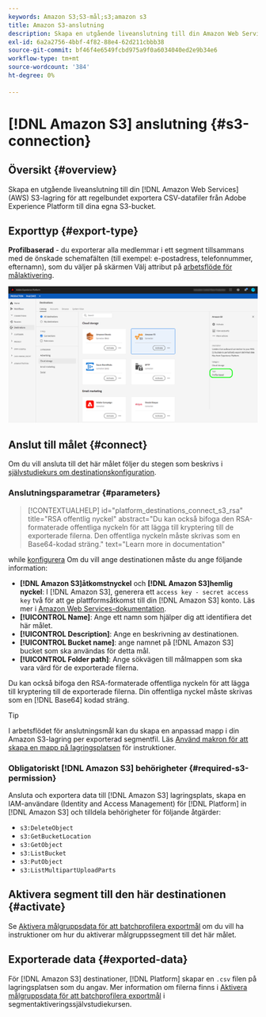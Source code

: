 ```yaml
---
keywords: Amazon S3;S3-mål;s3;amazon s3
title: Amazon S3-anslutning
description: Skapa en utgående liveanslutning till din Amazon Web Services (AWS) S3-lagringsplats för att regelbundet exportera CSV-datafiler från Adobe Experience Platform till dina egna S3-butiker.
exl-id: 6a2a2756-4bbf-4f82-88e4-62d211cbbb38
source-git-commit: bf46f4e6549fcbd975a9f0a6034040ed2e9b34e6
workflow-type: tm+mt
source-wordcount: '384'
ht-degree: 0%

---
```


# [!DNL Amazon S3] anslutning {#s3-connection}

## Översikt {#overview}

Skapa en utgående liveanslutning till din [!DNL Amazon Web Services] (AWS) S3-lagring för att regelbundet exportera CSV-datafiler från Adobe Experience Platform till dina egna S3-bucket.

## Exporttyp {#export-type}

**Profilbaserad** - du exporterar alla medlemmar i ett segment tillsammans med de önskade schemafälten (till exempel: e-postadress, telefonnummer, efternamn), som du väljer på skärmen Välj attribut på [arbetsflöde för målaktivering](../../ui/activate-segment-streaming-destinations.md#mapping).

![Profilbaserad export av Amazon S3](../../assets/catalog/cloud-storage/amazon-s3/catalog.png)

## Anslut till målet {#connect}

Om du vill ansluta till det här målet följer du stegen som beskrivs i [självstudiekurs om destinationskonfiguration](../../ui/connect-destination.md).

### Anslutningsparametrar {#parameters}

>[!CONTEXTUALHELP]
>id="platform_destinations_connect_s3_rsa"
>title="RSA offentlig nyckel"
>abstract="Du kan också bifoga den RSA-formaterade offentliga nyckeln för att lägga till kryptering till de exporterade filerna. Den offentliga nyckeln måste skrivas som en Base64-kodad sträng."
>text="Learn more in documentation"

while [konfigurera](../../ui/connect-destination.md) Om du vill ange destinationen måste du ange följande information:

* **[!DNL Amazon S3]åtkomstnyckel** och **[!DNL Amazon S3]hemlig nyckel**: I [!DNL Amazon S3], generera ett `access key - secret access key` två för att ge plattformsåtkomst till din [!DNL Amazon S3] konto. Läs mer i [Amazon Web Services-dokumentation](https://docs.aws.amazon.com/IAM/latest/UserGuide/id_credentials_access-keys.html).
* **[!UICONTROL Name]**: Ange ett namn som hjälper dig att identifiera det här målet.
* **[!UICONTROL Description]**: Ange en beskrivning av destinationen.
* **[!UICONTROL Bucket name]**: ange namnet på [!DNL Amazon S3] bucket som ska användas för detta mål.
* **[!UICONTROL Folder path]**: Ange sökvägen till målmappen som ska vara värd för de exporterade filerna.

Du kan också bifoga den RSA-formaterade offentliga nyckeln för att lägga till kryptering till de exporterade filerna. Din offentliga nyckel måste skrivas som en [!DNL Base64] kodad sträng.

>[!TIP]
>
>I arbetsflödet för anslutningsmål kan du skapa en anpassad mapp i din Amazon S3-lagring per exporterad segmentfil. Läs [Använd makron för att skapa en mapp på lagringsplatsen](overview.md#use-macros) för instruktioner.

### Obligatoriskt [!DNL Amazon S3] behörigheter {#required-s3-permission}

Ansluta och exportera data till [!DNL Amazon S3] lagringsplats, skapa en IAM-användare (Identity and Access Management) för [!DNL Platform] in [!DNL Amazon S3] och tilldela behörigheter för följande åtgärder:

* `s3:DeleteObject`
* `s3:GetBucketLocation`
* `s3:GetObject`
* `s3:ListBucket`
* `s3:PutObject`
* `s3:ListMultipartUploadParts`

<!--

Commenting out this note, as write permissions are assigned through the s3:PutObject permission.

>[!IMPORTANT]
>
>Platform needs `write` permissions on the bucket object where the export files will be delivered.

-->

## Aktivera segment till den här destinationen {#activate}

Se [Aktivera målgruppsdata för att batchprofilera exportmål](../../ui/activate-batch-profile-destinations.md) om du vill ha instruktioner om hur du aktiverar målgruppssegment till det här målet.

## Exporterade data {#exported-data}

För [!DNL Amazon S3] destinationer, [!DNL Platform] skapar en `.csv` filen på lagringsplatsen som du angav. Mer information om filerna finns i [Aktivera målgruppsdata för att batchprofilera exportmål](../../ui/activate-batch-profile-destinations.md) i segmentaktiveringssjälvstudiekursen.
